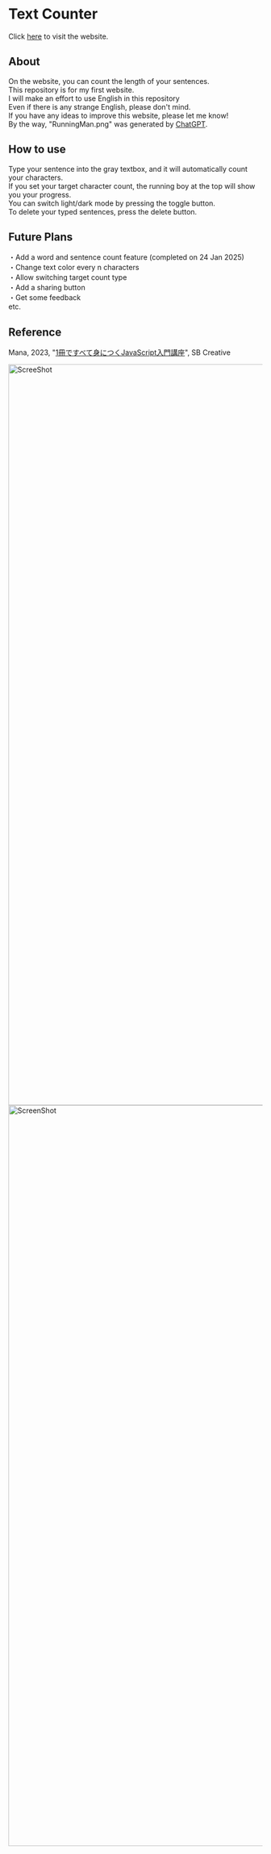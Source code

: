# Text Counter
Click [here](https://appleple47.github.io/Text-Counter/) to visit the website.

## About
On the website, you can count the length of your sentences.\
This repository is for my first website.\
I will make an effort to use English in this repository\
Even if there is any strange English, please don't mind.\
If you have any ideas to improve this website, please let me know!\
By the way, "RunningMan.png" was generated by [ChatGPT](https://chatgpt.com/g/g-8sPlJ64Gn-tiyatutogpt).

## How to use 
Type your sentence into the gray textbox, and it will automatically count your characters.\
If you set your target character count, the running boy at the top will show you your progress.\
You can switch light/dark mode by pressing the toggle button.\
To delete your typed sentences, press the delete button.

## Future Plans
・Add a word and sentence count feature (completed on 24 Jan 2025)\
・Change text color every n characters\
・Allow switching target count type\
・Add a sharing button\
・Get some feedback\
  etc.

## Reference
Mana, 2023, "[1冊ですべて身につくJavaScript入門講座](https://www.sbcr.jp/product/4815615758/)", SB Creative

<img width="1470" alt="ScreeShot" src="https://github.com/user-attachments/assets/3ef832e0-c233-492a-b738-cb3c22f555b3" />
<img width="1470" alt="ScreenShot" src="https://github.com/user-attachments/assets/c271d08d-4a94-4500-93fb-5e62f18f98b2" />
